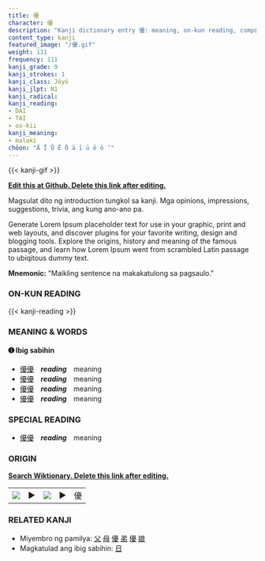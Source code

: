 ```yaml
---
title: 優
character: 優
description: "Kanji dictionary entry 優: meaning, on-kun reading, compounds, origin, related kanji"
content_type: kanji
featured_image: "/優.gif"
weight: 111
frequency: 111
kanji_grade: 9
kanji_strokes: 1
kanji_class: Jōyō
kanji_jlpt: N1
kanji_radical: 
kanji_reading: 
- DAI
- TAI
- oo-kii
kanji_meaning:
- malaki
chōon: "Ā Ī Ū Ē Ō ā ī ū ē ō ’"
---
```

[//]: # (Don't edit the line below. Kanji animated GIF code is automatically generated.)
{{< kanji-gif >}}

[//]: # (Edit below this line.)

**[Edit this at Github. Delete this link after editing.](https://github.com/tim0g/tim/tree/main/content/kanji/優/index.md)**

Magsulat dito ng introduction tungkol sa kanji. Mga opinions, impressions, suggestions, trivia, ang kung ano-ano pa.

Generate Lorem Ipsum placeholder text for use in your graphic, print and web layouts, and discover plugins for your favorite writing, design and blogging tools. Explore the origins, history and meaning of the famous passage, and learn how Lorem Ipsum went from scrambled Latin passage to ubiqitous dummy text.
 
**Mnemonic:** "Maikling sentence na makakatulong sa pagsaulo."

### ON-KUN READING

[//]: # (Don't edit the line below. ON-KUN READING code is automatically generated.)
{{< kanji-reading >}}

### MEANING & WORDS

#### ➊ **Ibig sabihin**
  - [優](../優)[優](../優)　***reading***　meaning
  - [優](../優)[優](../優)　***reading***　meaning
  - [優](../優)[優](../優)　***reading***　meaning
  - [優](../優)[優](../優)　***reading***　meaning

### SPECIAL READING
  - [優](../優)[優](../優)　***reading***　meaning

### ORIGIN

**[Search Wiktionary. Delete this link after editing.](https://wiktionary.org/wiki/優)**
<table class="kanji-table"><tr><td>
<img src="60px-優-bronze.svg.png">
</td><td>▶</td><td>
<img src="60px-優-oracle.svg.png">
</td><td>▶</td>
<td class="kanji-origin">優</td>
</tr></table>

### RELATED KANJI
- Miyembro ng pamilya: [父](../父) [母](../母) [優](../優) [弟](../弟) [優](../優) [娘](../娘)
- Magkatulad ang ibig sabihin: [日](../日)
